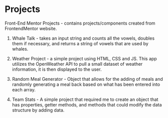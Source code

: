 # Projects

Front-End Mentor Projects - contains projects/components created from FrontendMentor website.

1. Whale Talk - takes an input string and counts all the vowels, doubles them if necessary, and returns a string of vowels that are used by whales.

2. Weather Project - a simple project using HTML, CSS and JS. This app utilizes the OpenWeather API to pull a small dataset of weather information, it is then displayed to the user. 

3. Random Meal Generator - Object that allows for the adding of meals and randomly generating a meal back based on what has been entered into each array.

4. Team Stats - A simple project that required me to create an object that has properties, getter methods, and methods that could modify the data structure by adding data.
